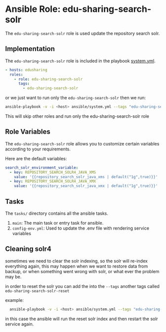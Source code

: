# Ansible Role: edu-sharing-search-solr

The `edu-sharing-search-solr` role is used update the repository search solr.

## Implementation

The `edu-sharing-search-solr` role is included in the playbook [system.yml](../../../system.yml).

```yaml
- hosts: edusharing
  roles:
    - role: edu-sharing-search-solr
      tags: 
        - edu-sharing-search-solr

```

or we just want to run only the `edu-sharing-search-solr` then we run:

```sh
ansible-playbook -v -i <host> ansible/system.yml --tags "edu-sharing-search-solr"
```
This will skip other roles and run only the edu-sharing-search-solr role

## Role Variables

The `edu-sharing-search-solr` role allows you to customize certain variables according to your requirements. 

Here are the default variables:


```yaml
search_solr_environment_variable:
  - key: REPOSITORY_SEARCH_SOLR4_JAVA_XMS
    value: '{{repository_search_solr_java_xms | default("1g",true)}}'
  - key: REPOSITORY_SEARCH_SOLR4_JAVA_XMX
    value: '{{repository_search_solr_java_xmx | default("1g",true)}}'


```

## Tasks

The `tasks/` directory contains all the ansible tasks.

1. `main`: The main task or entry task for ansible.
2. `config-env.yml`: Used to update the .env file with rendering service variables

## Cleaning solr4

sometimes we need to clear the solr indexing, so the solr will re-index everything again, this may happen when we want to restore data from backup, or when something went wrong with solr, or what ever the problem may be.

in order to reset the solr you can add the into the `--tags` another tags called `edu-sharing-search-solr-reset`

example:

```sh
  ansible-playbook -v -i <host> ansible/system.yml --tags "edu-sharing-search-solr,edu-sharing-search-solr-reset"

```
in this case the ansible will run the reset solr index and then restart the solr service again.

